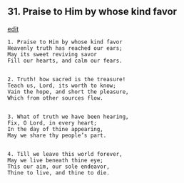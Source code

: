 
## 31.  Praise to Him by whose kind favor
[edit](https://docs.google.com/document/d/1UtY9Gbu5PGtZ9Qugo6zP5NKI9G61N0Do/edit?mode=html)



    1. Praise to Him by whose kind favor
    Heavenly truth has reached our ears;
    May its sweet reviving savor
    Fill our hearts, and calm our fears.


    2. Truth! how sacred is the treasure!
    Teach us, Lord, its worth to know;
    Vain the hope, and short the pleasure,
    Which from other sources flow.


    3. What of truth we have been hearing,
    Fix, O Lord, in every heart;
    In the day of thine appearing,
    May we share thy people’s part.


    4. Till we leave this world forever,
    May we live beneath thine eye;
    This our aim, our sole endeavor,
    Thine to live, and thine to die.
